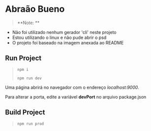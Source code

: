 # Abraão Bueno

> **Note: **
- Não foi utilizado nenhum gerador 'cli' neste projeto
- Estou utilizando o linux e não pude abrir o psd
- O projeto foi baseado na imagem anexada ao README

## Run Project

> ```npm i```
>
> ```npm run dev```

Uma página abrirá no navegador com o endereço *localhost:9000*.

Para alterar a porta, edite a variável **devPort** no arquivo package.json

## Build Project

> ```npm run prod```
